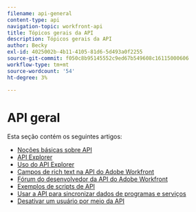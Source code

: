 ```yaml
---
filename: api-general
content-type: api
navigation-topic: workfront-api
title: Tópicos gerais da API
description: Tópicos gerais da API
author: Becky
exl-id: 4025002b-4b11-4105-81d6-5d493a0f2255
source-git-commit: f050c8b95145552c9ed67b549608c16115000606
workflow-type: tm+mt
source-wordcount: '54'
ht-degree: 3%

---
```



# API geral

Esta seção contém os seguintes artigos:

* [Noções básicas sobre API](../../wf-api/general/api-basics.md)
* [API Explorer](../../wf-api/general/api-explorer.md)
* [Uso do API Explorer](../../wf-api/general/using-api-explorer.md)
* [Campos de rich text na API do Adobe Workfront](../../wf-api/general/rich-text-field-api.md)
* [Fórum do desenvolvedor da API do Adobe Workfront](../../wf-api/general/api-developer-forum.md)
* [Exemplos de scripts de API](../../wf-api/general/api-example-scripts.md)
* [Usar a API para sincronizar dados de programas e serviços](../../wf-api/general/api-sync-data.md)
* [Desativar um usuário por meio da API](../../wf-api/general/deactivate-user-api.md)
<!--
* [Projects API](../../wf-api/general/projects-api.md)
-->
